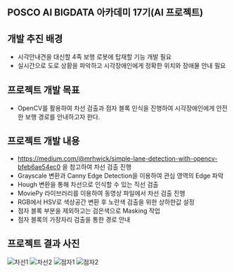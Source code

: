 ## POSCO AI BIGDATA 아카데미 17기(AI 프로젝트)
## 개발 추진 배경
* 시각안내견을 대신할 4족 보행 로봇에 탑재할 기능 개발 필요
* 실시간으로 도로 상황을 파악하고 시각장애인에게 정확한 위치와 장애물 안내 필요

## 프로젝트 개발 목표
* OpenCV를 활용하여 차선 검출과 점자 블록 인식을 진행하여 시각장애인에게 안전한 보행 경로를 안내하고자 한다.

## 프로젝트 개발 내용
* https://medium.com/@mrhwick/simple-lane-detection-with-opencv-bfeb6ae54ec0 을 참고하여 차선 검출 진행
* Grayscale 변환과 Canny Edge Detection을 이용하여 관심 영역의 Edge 파악
* Hough 변환을 통해 차선으로 인식할 수 있는 직선 검출
* MoviePy 라이브러리를 이용하여 동영상 파일에서 차선 검출 진행
* RGB에서 HSV로 색상공간 변환 후 노란색 검출을 위한 상하한값 설정
* 점자 블록 부분을 제외하고는 검은색으로 Masking 작업
* 점자 블록의 가장자리 검출을 통한 경로 안내

## 프로젝트 결과 사진
![차선1](https://user-images.githubusercontent.com/39369255/173752822-b1c680a4-86a0-4cc5-855e-43fc5d0e3fcd.png)
![차선2](https://user-images.githubusercontent.com/39369255/173752828-2e66bc65-a88b-4e3f-9452-987c1290fce7.png)
![점자1](https://user-images.githubusercontent.com/39369255/173752834-08b46aef-e79a-4440-a69e-f81a91935e0e.PNG)
![점자2](https://user-images.githubusercontent.com/39369255/173752842-a0583aa5-26ab-48b9-b36b-d29fb4a5cc28.PNG)


